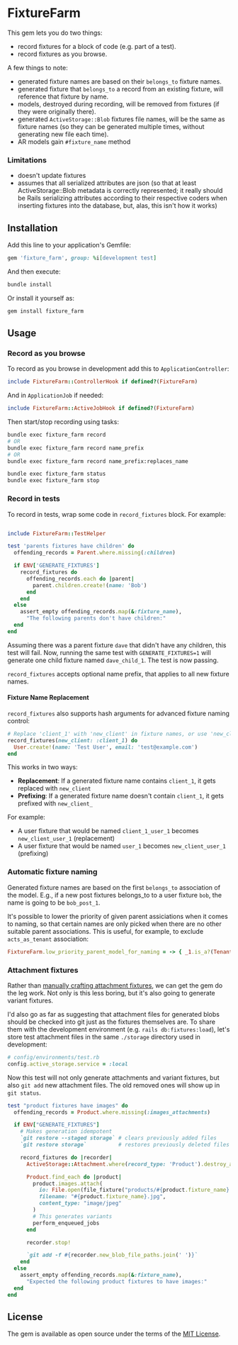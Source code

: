 # FixtureFarm

This gem lets you do two things:
- record fixtures for a block of code (e.g. part of a test).
- record fixtures as you browse.

A few things to note:
- generated fixture names are based on their `belongs_to` fixture names.
- generated fixture that `belongs_to` a record from an existing fixture, will reference that fixture by name.
- models, destroyed during recording, will be removed from fixtures (if they were originally there).
- generated `ActiveStorage::Blob` fixtures file names, will be the same as fixture names (so they can be generated multiple times, without generating new file each time).
- AR models gain `#fixture_name` method

### Limitations

- doesn't update fixtures
- assumes that all serialized attributes are json (so that at least ActiveStorage::Blob metadata is correctly represented; it really should be Rails serializing attributes according to their respective coders when inserting fixtures into the database, but, alas, this isn't how it works)

## Installation

Add this line to your application's Gemfile:

```ruby
gem 'fixture_farm', group: %i[development test]
```

And then execute:

```bash
bundle install
```

Or install it yourself as:

```bash
gem install fixture_farm
```

## Usage

### Record as you browse

To record as you browse in development add this to `ApplicationController`:

```ruby
include FixtureFarm::ControllerHook if defined?(FixtureFarm)
```

And in `ApplicationJob` if needed:

```ruby
include FixtureFarm::ActiveJobHook if defined?(FixtureFarm)
```

Then start/stop recording using tasks:

```bash
bundle exec fixture_farm record
# OR
bundle exec fixture_farm record name_prefix
# OR
bundle exec fixture_farm record name_prefix:replaces_name

bundle exec fixture_farm status
bundle exec fixture_farm stop
```

### Record in tests

To record in tests, wrap some code in `record_fixtures` block. For example:

```ruby

include FixtureFarm::TestHelper

test 'parents fixtures have children' do
  offending_records = Parent.where.missing(:children)

  if ENV['GENERATE_FIXTURES']
    record_fixtures do
      offending_records.each do |parent|
        parent.children.create!(name: 'Bob')
      end
    end
  else
    assert_empty offending_records.map(&:fixture_name),
      "The following parents don't have children:"
  end
end
```

Assuming there was a parent fixture `dave` that didn't have any children, this test will fail. Now, running the same test with `GENERATE_FIXTURES=1` will generate one child fixture named `dave_child_1`. The test is now passing.

`record_fixtures` accepts optional name prefix, that applies to all new fixture names.

#### Fixture Name Replacement

`record_fixtures` also supports hash arguments for advanced fixture naming control:

```ruby
# Replace 'client_1' with 'new_client' in fixture names, or use 'new_client' as prefix if not found
record_fixtures(new_client: :client_1) do
  User.create!(name: 'Test User', email: 'test@example.com')
end
```

This works in two ways:
- **Replacement**: If a generated fixture name contains `client_1`, it gets replaced with `new_client`
- **Prefixing**: If a generated fixture name doesn't contain `client_1`, it gets prefixed with `new_client_`

For example:
- A user fixture that would be named `client_1_user_1` becomes `new_client_user_1` (replacement)
- A user fixture that would be named `user_1` becomes `new_client_user_1` (prefixing)

### Automatic fixture naming

Generated fixture names are based on the first `belongs_to` association of the model. E.g., if a new post fixtures belongs_to to a user fixture `bob`, the name is going to be `bob_post_1`.

It's possible to lower the priority of given parent assiciations when it comes to naming, so that certain names are only picked when there are no other suitable parent associations. This is useful, for example, to exclude `acts_as_tenant` association:

```ruby
FixtureFarm.low_priority_parent_model_for_naming = -> { _1.is_a?(TenantModel) }
```

### Attachment fixtures

Rather than [manually crafting attachment fixtures](https://guides.rubyonrails.org/v8.0/active_storage_overview.html#adding-attachments-to-fixtures), we can get the gem do the leg work. Not only is this less boring, but it's also going to generate variant fixtures.

I'd also go as far as suggesting that attachment files for generated blobs should be checked into git just as the fixtures themselves are. To share them with the development environment (e.g. `rails db:fixtures:load`), let's store test attachment files in the same `./storage` directory used in development:

```ruby
# config/environments/test.rb
config.active_storage.service = :local
```

Now this test will not only generate attachments and variant fixtures, but also `git add` new attachment files. The old removed ones will show up in `git status`.

```ruby
test "product fixtures have images" do
  offending_records = Product.where.missing(:images_attachments)

  if ENV["GENERATE_FIXTURES"]
    # Makes generation idempotent
    `git restore --staged storage` # clears previously added files
    `git restore storage`          # restores previously deleted files

    record_fixtures do |recorder|
      ActiveStorage::Attachment.where(record_type: 'Product').destroy_all

      Product.find_each do |product|
        product.images.attach(
          io: File.open(file_fixture("products/#{product.fixture_name}.jpg")),
          filename: "#{product.fixture_name}.jpg",
          content_type: "image/jpeg"
        )
        # This generates variants
        perform_enqueued_jobs
      end

      recorder.stop!

      `git add -f #{recorder.new_blob_file_paths.join(' ')}`
    end
  else
    assert_empty offending_records.map(&:fixture_name),
      "Expected the following product fixtures to have images:"
  end
end
```

## License
The gem is available as open source under the terms of the [MIT License](https://opensource.org/licenses/MIT).

